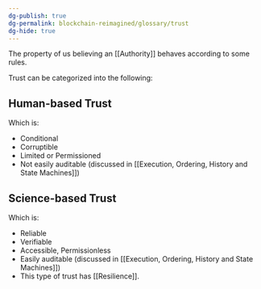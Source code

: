 ```yaml
---
dg-publish: true
dg-permalink: blockchain-reimagined/glossary/trust
dg-hide: true
---
```


The property of us believing an [[Authority]] behaves according to some rules. 

Trust can be categorized into the following: 

## Human-based Trust
Which is:
- Conditional 
- Corruptible 
- Limited or Permissioned
- Not easily auditable (discussed in [[Execution, Ordering, History and State Machines]])

## Science-based Trust
Which is: 
- Reliable
- Verifiable
- Accessible, Permissionless
- Easily auditable (discussed in [[Execution, Ordering, History and State Machines]])
- This type of trust has [[Resilience]]. 

